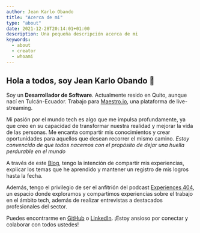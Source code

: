 ```yaml
---
author: Jean Karlo Obando
title: "Acerca de mi"
type: "about"
date: 2021-12-28T20:14:01+01:00
description: Una pequeña descripción acerca de mi
keywords:
  - about
  - creator
  - whoami
---
```


## Hola a todos, soy Jean Karlo Obando 👋

Soy un **Desarrollador de Software**. Actualmente resido en Quito, aunque nací en Tulcán-Ecuador. Trabajo para [Maestro.io](https://www.maestro.io/), una plataforma de live-streaming.

Mi pasión por el mundo tech es algo que me impulsa profundamente, ya que creo en su capacidad de transformar nuestra realidad y mejorar la vida de las personas. Me encanta compartir mis conocimientos y crear oportunidades para aquellos que desean recorrer el mismo camino. *Estoy convencido de que todos nacemos con el propósito de dejar una huella perdurable en el mundo*

A través de este [Blog](/blog/), tengo la intención de compartir mis experiencias, explicar los temas que he aprendido y mantener un registro de mis logros hasta la fecha.

Además, tengo el privilegio de ser el anfitrión del podcast [Experiences 404](https://www.youtube.com/@experiencies4045), un espacio donde exploramos y compartimos experiencias sobre el trabajo en el ámbito tech, además de realizar entrevistas a destacados profesionales del sector.

Puedes encontrarme en [GitHub](https://github.com/boceto1) o [LinkedIn](https://www.linkedin.com/in/jean-karlo-obando-ramos). ¡Estoy ansioso por conectar y colaborar con todos ustedes!
